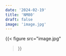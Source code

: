 ```yaml
---
date: '2024-02-19'
title: 'NM80'
draft: false
image: 'image.jpg'
---
```


{{< figure
  src="image.jpg"
>}}
